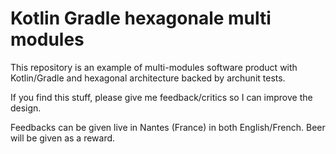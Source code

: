# Kotlin Gradle hexagonale multi modules

This repository is an example of multi-modules software product with Kotlin/Gradle and hexagonal architecture backed by archunit tests.

If you find this stuff, please give me feedback/critics so I can improve the design.

Feedbacks can be given live in Nantes (France) in both English/French. Beer will be given as a reward.
